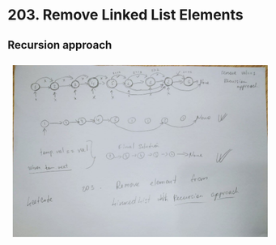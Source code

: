 # 203. Remove Linked List Elements

## Recursion approach 

 <img src="sources/203.jpg"
     alt=""
     style="float: left; margin-right: 10px; margin-top: 5px; margin: 10px;" />  


```py
# Time Complexity - 

# Definition for singly-linked list.
# class ListNode:
#     def __init__(self, val=0, next=None):
#         self.val = val
#         self.next = next
class Solution:
    def removeElements(self, head: Optional[ListNode], val: int) -> Optional[ListNode]:
        temp = head
        def remove(temp, val):
            if temp == None:
                return head
            if temp.next == None:
                return 0

            remove(temp.next, val)
            
            if temp.next.val == val:
                temp.next = temp.next.next          
        
        remove(temp, val)
        
        if head == None:
            return head
        
        if head.val == val:
            return head.next
        
        return head
        
```